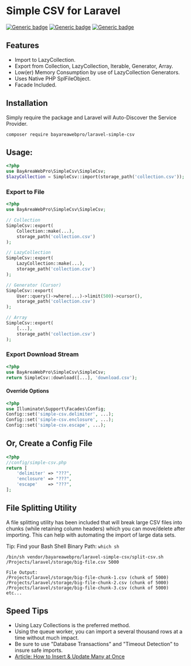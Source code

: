 # Simple CSV for Laravel

[![Generic badge](https://img.shields.io/badge/Build-Passing-ok.svg)]()
[![Generic badge](https://img.shields.io/badge/License-MIT-green.svg)]()
[![Generic badge](https://img.shields.io/badge/Version-2.0-blue.svg)]()

## Features
- Import to LazyCollection.
- Export from Collection, LazyCollection, Iterable, Generator, Array.
- Low(er) Memory Consumption by use of LazyCollection Generators.
- Uses Native PHP SplFileObject.
- Facade Included.

## Installation
Simply require the package and Laravel will Auto-Discover the Service Provider.
```
composer require bayareawebpro/laravel-simple-csv
```

## Usage:

```php
<?php
use BayAreaWebPro\SimpleCsv\SimpleCsv;
$lazyCollection = SimpleCsv::import(storage_path('collection.csv'));
```

### Export to File
```php
<?php
use BayAreaWebPro\SimpleCsv\SimpleCsv;

// Collection
SimpleCsv::export(
    Collection::make(...),
    storage_path('collection.csv')
);

// LazyCollection
SimpleCsv::export(
    LazyCollection::make(...),
    storage_path('collection.csv')
);

// Generator (Cursor)
SimpleCsv::export(
    User::query()->where(...)->limit(500)->cursor(),
    storage_path('collection.csv')
);

// Array
SimpleCsv::export(
    [...],
    storage_path('collection.csv')
);
```

### Export Download Stream

```php
<?php
use BayAreaWebPro\SimpleCsv\SimpleCsv;
return SimpleCsv::download([...], 'download.csv');
```

#### Override Options
```php
<?php
use Illuminate\Support\Facades\Config;
Config::set('simple-csv.delimiter', ...);
Config::set('simple-csv.enclosure', ...);
Config::set('simple-csv.escape', ...);
```

## Or, Create a Config File
```php
<?php
//config/simple-csv.php
return [
    'delimiter' => "???",
    'enclosure' => "???",
    'escape'    => "???",
];
```

## File Splitting Utility
A file splitting utility has been included that will break large CSV files into chunks 
(while retaining column headers) which you can move/delete after importing. 
This can help with automating the import of large data sets.

Tip: Find your Bash Shell Binary Path: `which sh`

```
/bin/sh vendor/bayareawebpro/laravel-simple-csv/split-csv.sh /Projects/laravel/storage/big-file.csv 5000

File Output:
/Projects/laravel/storage/big-file-chunk-1.csv (chunk of 5000)
/Projects/laravel/storage/big-file-chunk-2.csv (chunk of 5000)
/Projects/laravel/storage/big-file-chunk-3.csv (chunk of 5000)
etc...
```

## Speed Tips
- Using Lazy Collections is the preferred method.
- Using the queue worker, you can import a several thousand rows at a time without much impact.
- Be sure to use "Database Transactions" and "Timeout Detection" to insure safe imports.
- [Article: How to Insert & Update Many at Once](https://medium.com/@danielalvidrez/laravel-query-builder-macros-fe176d34135e)
